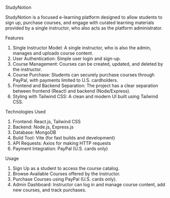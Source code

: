 StudyNotion

StudyNotion is a focused e-learning platform designed to allow students to sign up, purchase courses, and engage with curated learning materials provided by a single instructor, who also acts as the platform administrator.

Features
1. Single Instructor Model: A single instructor, who is also the admin, manages and uploads course content.
2. User Authentication: Simple user login and sign-up.
3. Course Management: Courses can be created, updated, and deleted by the instructor.
4. Course Purchase: Students can securely purchase courses through PayPal, with payments limited to U.S. cardholders.
5. Frontend and Backend Separation: The project has a clear separation between frontend (React) and backend (Node/Express).
6. Styling with Tailwind CSS: A clean and modern UI built using Tailwind CSS.

Technologies Used
1. Frontend: React.js, Tailwind CSS
2. Backend: Node.js, Express.js
3. Database: MongoDB
4. Build Tool: Vite (for fast builds and development)
5. API Requests: Axios for making HTTP requests
6. Payment Integration: PayPal (U.S. cards only)

Usage
1. Sign Up as a student to access the course catalog.
2. Browse Available Courses offered by the instructor.
3. Purchase Courses using PayPal (U.S. cards only).
4. Admin Dashboard: Instructor can log in and manage course content, add new courses, and track purchases.
